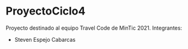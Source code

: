 # ProyectoCiclo4
Proyecto destinado al equipo Travel Code de MinTic 2021.
Integrantes:
- Steven Espejo Cabarcas
